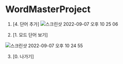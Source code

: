 # WordMasterProject

1. [4. 단어 추가]
![스크린샷 2022-09-07 오후 10 25 06](https://user-images.githubusercontent.com/105695977/188890035-14009431-fade-4eef-914a-352b971ce0fd.png)

2. [1. 모드 단어 보기]


![스크린샷 2022-09-07 오후 10 24 55](https://user-images.githubusercontent.com/105695977/188890265-965fe85a-8417-4a10-a1dc-2a1be07737c4.png)


3. [0. 나가기]
